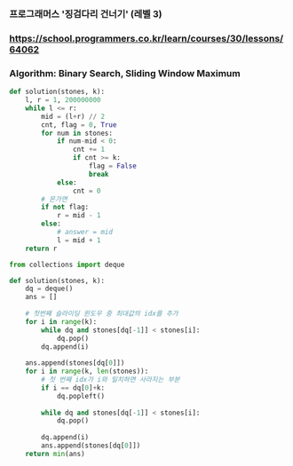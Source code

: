 ### 프로그래머스 '징검다리 건너기' (레벨 3)

### https://school.programmers.co.kr/learn/courses/30/lessons/64062

### Algorithm: Binary Search, Sliding Window Maximum

```python
def solution(stones, k):
    l, r = 1, 200000000
    while l <= r:
        mid = (l+r) // 2
        cnt, flag = 0, True
        for num in stones:
            if num-mid < 0:
                cnt += 1
                if cnt >= k:
                    flag = False
                    break
            else:
                cnt = 0
        # 몬가면
        if not flag:
            r = mid - 1
        else:
            # answer = mid
            l = mid + 1
    return r
```

``` python
from collections import deque

def solution(stones, k):
    dq = deque() 
    ans = []
    
    # 첫번째 슬라이딩 윈도우 중 최대값의 idx를 추가
    for i in range(k):
        while dq and stones[dq[-1]] < stones[i]:
            dq.pop()
        dq.append(i)
    
    ans.append(stones[dq[0]])
    for i in range(k, len(stones)):
        # 첫 번째 idx가 i와 일치하면 사라지는 부분
        if i == dq[0]+k:
            dq.popleft()
            
        while dq and stones[dq[-1]] < stones[i]:
            dq.pop()
        
        dq.append(i)
        ans.append(stones[dq[0]])
    return min(ans)
```